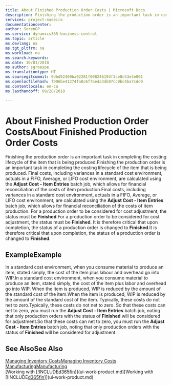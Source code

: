 ```yaml
---
title: About Finished Production Order Costs | Microsoft Docs
description: Finishing the production order is an important task in completing the costing lifecycle of the item that is being produced. Final costs, including variances in a standard cost environment, actuals in a FIFO, Average, or LIFO cost environment, are calculated using the **Adjust Cost - Item Entries** batch job.
services: project-madeira
documentationcenter: 
author: SorenGP
ms.service: dynamics365-business-central
ms.topic: article
ms.devlang: na
ms.tgt_pltfrm: na
ms.workload: na
ms.search.keywords: 
ms.date: 10/01/2018
ms.author: sgroespe
ms.translationtype: HT
ms.sourcegitcommit: 9dbd92409ba02281f008246194f3ce0c53e4e001
ms.openlocfilehash: f906be41274fa8c6f7be4a3db87cc0bc4ba7cdd0
ms.contentlocale: en-ca
ms.lasthandoff: 09/28/2018

---
```

# <a name="about-finished-production-order-costs"></a><span data-ttu-id="92911-104">About Finished Production Order Costs</span><span class="sxs-lookup"><span data-stu-id="92911-104">About Finished Production Order Costs</span></span>
<span data-ttu-id="92911-105">Finishing the production order is an important task in completing the costing lifecycle of the item that is being produced.</span><span class="sxs-lookup"><span data-stu-id="92911-105">Finishing the production order is an important task in completing the costing lifecycle of the item that is being produced.</span></span> <span data-ttu-id="92911-106">Final costs, including variances in a standard cost environment, actuals in a FIFO, Average, or LIFO cost environment, are calculated using the **Adjust Cost - Item Entries** batch job, which allows for financial reconciliation of the costs of item production.</span><span class="sxs-lookup"><span data-stu-id="92911-106">Final costs, including variances in a standard cost environment, actuals in a FIFO, Average, or LIFO cost environment, are calculated using the **Adjust Cost - Item Entries** batch job, which allows for financial reconciliation of the costs of item production.</span></span> <span data-ttu-id="92911-107">For a production order to be considered for cost adjustment, the status must be **Finished**.</span><span class="sxs-lookup"><span data-stu-id="92911-107">For a production order to be considered for cost adjustment, the status must be **Finished**.</span></span> <span data-ttu-id="92911-108">It is therefore critical that upon completion, the status of a production order is changed to **Finished**.</span><span class="sxs-lookup"><span data-stu-id="92911-108">It is therefore critical that upon completion, the status of a production order is changed to **Finished**.</span></span>  

## <a name="example"></a><span data-ttu-id="92911-109">Example</span><span class="sxs-lookup"><span data-stu-id="92911-109">Example</span></span>  
 <span data-ttu-id="92911-110">In a standard cost environment, when you consume material to produce an item, stated simply, the cost of the item plus labour and overhead go into WIP.</span><span class="sxs-lookup"><span data-stu-id="92911-110">In a standard cost environment, when you consume material to produce an item, stated simply, the cost of the item plus labor and overhead go into WIP.</span></span> <span data-ttu-id="92911-111">When the item is produced, WIP is reduced by the amount of the standard cost of the item.</span><span class="sxs-lookup"><span data-stu-id="92911-111">When the item is produced, WIP is reduced by the amount of the standard cost of the item.</span></span> <span data-ttu-id="92911-112">Typically, these costs do not net to zero.</span><span class="sxs-lookup"><span data-stu-id="92911-112">Typically, these costs do not net to zero.</span></span> <span data-ttu-id="92911-113">So that these costs can net to zero, you must run the **Adjust Cost - Item Entries** batch job, noting that only production orders with the status of **Finished** will be considered for adjustment.</span><span class="sxs-lookup"><span data-stu-id="92911-113">So that these costs can net to zero, you must run the **Adjust Cost - Item Entries** batch job, noting that only production orders with the status of **Finished** will be considered for adjustment.</span></span>  

## <a name="see-also"></a><span data-ttu-id="92911-114">See Also</span><span class="sxs-lookup"><span data-stu-id="92911-114">See Also</span></span>  
[<span data-ttu-id="92911-115">Managing Inventory Costs</span><span class="sxs-lookup"><span data-stu-id="92911-115">Managing Inventory Costs</span></span>](finance-manage-inventory-costs.md)  
[<span data-ttu-id="92911-116">Manufacturing</span><span class="sxs-lookup"><span data-stu-id="92911-116">Manufacturing</span></span>](production-manage-manufacturing.md)  
<span data-ttu-id="92911-117">[Working with [!INCLUDE[d365fin](includes/d365fin_md.md)]](ui-work-product.md)</span><span class="sxs-lookup"><span data-stu-id="92911-117">[Working with [!INCLUDE[d365fin](includes/d365fin_md.md)]](ui-work-product.md)</span></span>

